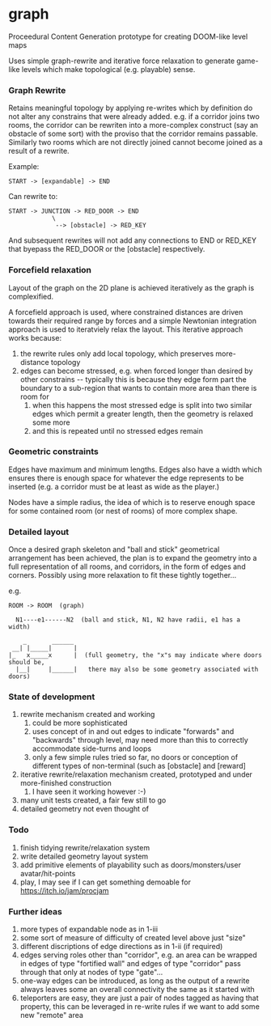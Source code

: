 # graph
Proceedural Content Generation prototype for creating DOOM-like level maps

Uses simple graph-rewrite and iterative force relaxation to generate game-like levels which make topological
(e.g. playable) sense.

### Graph Rewrite

Retains meaningful topology by applying re-writes which by definition do not alter any constrains that were already
added.  e.g. if a corridor joins two rooms, the corridor can be rewriten into a more-complex construct (say an
obstacle of some sort) with the proviso that the corridor remains passable.  Similarly two rooms which are 
not directly joined cannot become joined as a result of a rewrite.

Example:

    START -> [expandable] -> END

Can rewrite to:

    START -> JUNCTION -> RED_DOOR -> END
                \
                 --> [obstacle] -> RED_KEY

And subsequent rewrites will not add any connections to END or RED_KEY that byepass the RED_DOOR or the [obstacle]
respectively.

### Forcefield relaxation

Layout of the graph on the 2D plane is achieved iteratively as the graph is complexified.

A forcefield approach is used, where constrained distances are driven towards their required range by forces and a
simple Newtonian integration approach is used to iteratviely relax the layout.  This iterative approach works because:

1. the rewrite rules only add local topology, which preserves more-distance topology
2. edges can become stressed, e.g. when forced longer than desired by other constrains -- typically this is because they edge
   form part the boundary to a sub-region that wants to contain more area than there is room for
   1. when this happens the most stressed edge is split into two similar edges which permit a greater length, then the
      geometry is relaxed some more
   2. and this is repeated until no stressed edges remain

### Geometric constraints

Edges have maximum and minimum lengths.  Edges also have a width which ensures there is enough space for whatever
the edge represents to be inserted (e.g. a corridor must be at least as wide as the player.)

Nodes have a simple radius, the idea of which is to reserve enough space for some contained room (or nest of rooms) of
more complex shape.

### Detailed layout

Once a desired graph skeleton and "ball and stick" geometrical arrangement has been achieved, the plan is to expand
the geometry into a full representation of all rooms, and corridors, in the form of edges and corners.  Possibly using
more relaxation to fit these tightly together...

e.g.

    ROOM -> ROOM  (graph)
    
      N1----e1------N2  (ball and stick, N1, N2 have radii, e1 has a width)
      
        _       ______
     __| |_____|      |
    |_   x_____x      |  (full geometry, the "x"s may indicate where doors should be,
      |__|     |______|   there may also be some geometry associated with doors)
      
### State of development

1. rewrite mechanism created and working
   1. could be more sophisticated
   2. uses concept of in and out edges to indicate "forwards" and "backwards" through level, may need more than this to
      correctly accommodate side-turns and loops
   3. only a few simple rules tried so far, no doors or conception of different types of non-terminal
      (such as [obstacle] and [reward]
2. iterative rewrite/relaxation mechanism created, prototyped and under more-finished construction
   1. I have seen it working however :-)
3. many unit tests created, a fair few still to go
4. detailed geometry not even thought of

### Todo

1. finish tidying rewrite/relaxation system
2. write detailed geometry layout system
3. add primitive elements of playability such as doors/monsters/user avatar/hit-points
4. play, I may see if I can get something demoable for https://itch.io/jam/procjam

### Further ideas

1. more types of expandable node as in 1-iii
2. some sort of measure of difficulty of created level above just "size"
3. different discriptions of edge directions as in 1-ii (if required)
4. edges serving roles other than "corridor", e.g. an area can be wrapped in edges of type "fortified wall" and edges 
   of type "corridor" pass through that only at nodes of type "gate"...
5. one-way edges can be introduced, as long as the output of a rewrite always leaves some an overall connectivity
   the same as it started with
6. teleporters are easy, they are just a pair of nodes tagged as having that property, this can be leveraged in
   re-write rules if we want to add some new "remote" area
   
